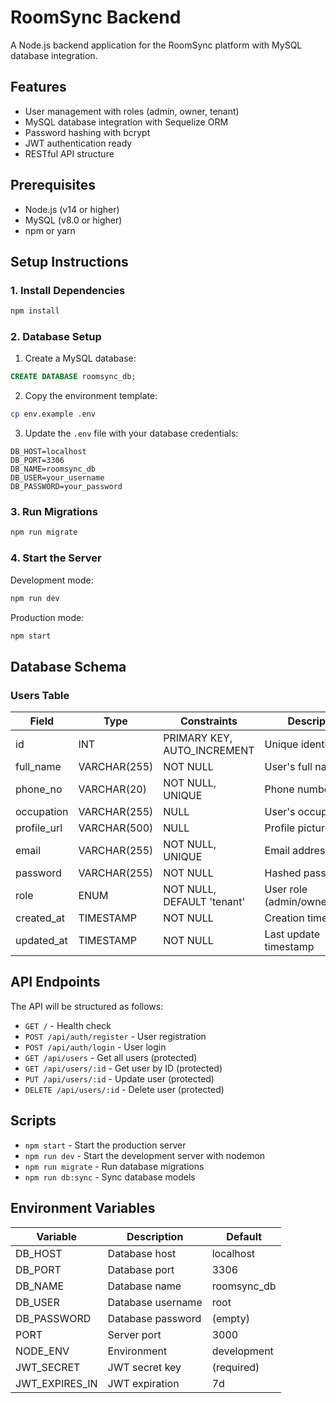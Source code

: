 # RoomSync Backend

A Node.js backend application for the RoomSync platform with MySQL database integration.

## Features

- User management with roles (admin, owner, tenant)
- MySQL database integration with Sequelize ORM
- Password hashing with bcrypt
- JWT authentication ready
- RESTful API structure

## Prerequisites

- Node.js (v14 or higher)
- MySQL (v8.0 or higher)
- npm or yarn

## Setup Instructions

### 1. Install Dependencies

```bash
npm install
```

### 2. Database Setup

1. Create a MySQL database:
```sql
CREATE DATABASE roomsync_db;
```

2. Copy the environment template:
```bash
cp env.example .env
```

3. Update the `.env` file with your database credentials:
```env
DB_HOST=localhost
DB_PORT=3306
DB_NAME=roomsync_db
DB_USER=your_username
DB_PASSWORD=your_password
```

### 3. Run Migrations

```bash
npm run migrate
```

### 4. Start the Server

Development mode:
```bash
npm run dev
```

Production mode:
```bash
npm start
```

## Database Schema

### Users Table

| Field | Type | Constraints | Description |
|-------|------|-------------|-------------|
| id | INT | PRIMARY KEY, AUTO_INCREMENT | Unique identifier |
| full_name | VARCHAR(255) | NOT NULL | User's full name |
| phone_no | VARCHAR(20) | NOT NULL, UNIQUE | Phone number |
| occupation | VARCHAR(255) | NULL | User's occupation |
| profile_url | VARCHAR(500) | NULL | Profile picture URL |
| email | VARCHAR(255) | NOT NULL, UNIQUE | Email address |
| password | VARCHAR(255) | NOT NULL | Hashed password |
| role | ENUM | NOT NULL, DEFAULT 'tenant' | User role (admin/owner/tenant) |
| created_at | TIMESTAMP | NOT NULL | Creation timestamp |
| updated_at | TIMESTAMP | NOT NULL | Last update timestamp |

## API Endpoints

The API will be structured as follows:

- `GET /` - Health check
- `POST /api/auth/register` - User registration
- `POST /api/auth/login` - User login
- `GET /api/users` - Get all users (protected)
- `GET /api/users/:id` - Get user by ID (protected)
- `PUT /api/users/:id` - Update user (protected)
- `DELETE /api/users/:id` - Delete user (protected)

## Scripts

- `npm start` - Start the production server
- `npm run dev` - Start the development server with nodemon
- `npm run migrate` - Run database migrations
- `npm run db:sync` - Sync database models

## Environment Variables

| Variable | Description | Default |
|----------|-------------|---------|
| DB_HOST | Database host | localhost |
| DB_PORT | Database port | 3306 |
| DB_NAME | Database name | roomsync_db |
| DB_USER | Database username | root |
| DB_PASSWORD | Database password | (empty) |
| PORT | Server port | 3000 |
| NODE_ENV | Environment | development |
| JWT_SECRET | JWT secret key | (required) |
| JWT_EXPIRES_IN | JWT expiration | 7d |
